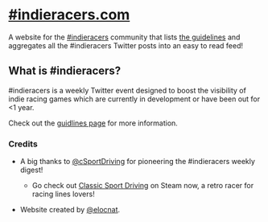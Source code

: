 # <a href="https://indieracers.com" target="_blank">#indieracers.com</a>

A website for the <a href="https://twitter.com/search?q=%23indieracers&f=live" target="_blank">#indieracers</a> community that lists [the guidelines](./guidelines.html) and aggregates all the #indieracers Twitter posts into an easy to read feed!

## What is #indieracers?

#indieracers is a weekly Twitter event designed to boost the visibility of indie racing games which are currently in development or have been out for <1 year.

Check out the [guidlines page](./guidelines.html) for more information.

### Credits

* A big thanks to [@cSportDriving](https://twitter.com/cSportDriving "Check out Classic Sport Driving") for pioneering the #indieracers weekly digest!
  * Go check out [Classic Sport Driving](https://store.steampowered.com/app/1267580/Classic_Sport_Driving/) on Steam now, a retro racer for racing lines lovers!

* Website created by [@elocnat](https://twitter.com/elocnat "Check out Tristan Cole's Pro Driver -- #TCPDgame").
